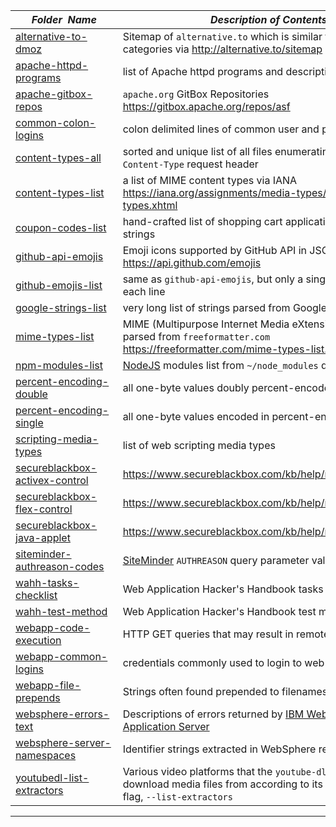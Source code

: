 |&nbsp;&nbsp;&nbsp;&nbsp;&nbsp;&nbsp;_Folder&nbsp;&nbsp;Name_&nbsp;&nbsp;&nbsp;&nbsp;&nbsp;&nbsp;| _Description of Contents_
|:--------------------|--------------------------------------------------------------------------------------------------------------------------------------------------------
| [alternative-to-dmoz](alternative-to-dmoz.md) | Sitemap of `alternative.to` which is similar to [DMOZ](http://www.dmoz.org) categories via <http://alternative.to/sitemap>
| [apache-httpd-programs](apache-http-programs.txt) | list of Apache httpd programs and descriptions  
| [apache-gitbox-repos](apache-gitbox-repos.txt) | `apache.org` GitBox Repositories <https://gitbox.apache.org/repos/asf>  
| [common-colon-logins](common-colon-logins.txt) | colon delimited lines of common user and pass combinations  
| [content-types-all](content-types-all.txt) | sorted and unique list of all files enumerating strings used as `Content-Type` request header  
| [content-types-list](content-types-list.txt) | a list of MIME content types via IANA <https://iana.org/assignments/media-types/media-types.xhtml>  
| [coupon-codes-list](coupon-codes-list.txt) | hand-crafted list of shopping cart application coupon code strings  
| [github-api-emojis](github-api-emojis.txt) | Emoji icons supported by GitHub API in JSON format <https://api.github.com/emojis>  
| [github-emojis-list](github-emojis-list.txt) | same as `github-api-emojis`, but only a single emoji names on each line  
| [google-strings-list](google-strings-list.txt.xz) | very long list of strings parsed from Google [SERP's](https://wikipedia.org/wiki/Search_engine_results_page "Search Engine Results Pages")  
| [mime-types-list](mime-types-list.txt) | MIME (Multipurpose Internet Media eXtensions) types list parsed from `freeformatter.com` <https://freeformatter.com/mime-types-list.html>  
| [npm-modules-list](npm-modules-list.txt) | [NodeJS](https://nodejs.org) modules list from `~/node_modules` directory  
| [percent-encoding-double](percent-encoding-double.txt) | all one-byte values doubly percent-encoded  
| [percent-encoding-single](percent-encoding-single.txt) | all one-byte values encoded in percent-encoding style  
| [scripting-media-types](scripting-media-types.txt) | list of web scripting media types
| [secureblackbox-activex-control](secureblackbox-activex-control.html) | <https://www.secureblackbox.com/kb/help/ref_dc_activex.html>  
| [secureblackbox-flex-control](secureblackbox-flex-control.html) | <https://www.secureblackbox.com/kb/help/ref_dc_flex.html>  
| [secureblackbox-java-applet](secureblackbox-java-applet.html) | <https://www.secureblackbox.com/kb/help/ref_dc_java.html>  
| [siteminder-authreason-codes](siteminder-authreason-codes.txt) | [SiteMinder](https://www.siteminder.com/)  `AUTHREASON` query parameter values..  
| [wahh-tasks-checklist](wahh-tasks-checklist.txt) | Web Application Hacker's Handbook tasks checklist  
| [wahh-test-method](wahh-test-method.txt) | Web Application Hacker's Handbook test methodology  
| [webapp-code-execution](webapp-code-execution.txt) | HTTP GET queries that may result in remote code execution  
| [webapp-common-logins](webapp-common-logins.txt) | credentials commonly used to login to web applications  
| [webapp-file-prepends](webapp-file-prepends.txt) | Strings often found prepended to filenames on the web  
| [websphere-errors-text](websphere-errors-text.txt) | Descriptions of errors returned by [IBM WebSphere Application Server](https://ibm.com/cloud/websphere-application-platform)  
| [websphere-server-namespaces](websphere-server-namespaces.txt.xz) | Identifier strings extracted in WebSphere reverse  
| [youtubedl-list-extractors](youtubedl-list-extractors.txt) | Various video platforms that the `youtube-dl` command can download media files from according to its command-line flag, `--list-extractors`

* * *

